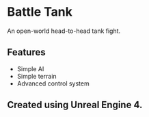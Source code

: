 # Battle Tank
An open-world head-to-head tank fight.

## Features
* Simple AI
* Simple terrain
* Advanced control system

## Created using Unreal Engine 4.
